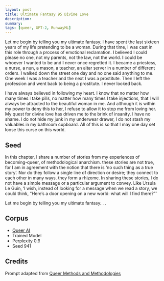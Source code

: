```yaml
---
layout: post
title: Ultimate Fantasy 95 Divine Love
description:
summary:
tags: [queer, GPT-2, RunwayML]
---
```


Let me begin by telling you my ultimate fantasy. I have spent the last sixteen years of my life pretending to be a woman. During that time, I was cast in this role through a process of emotional reclamation. I believed I could please no one, not my parents, not the law, not the world. I could be whoever I wanted to be and I never once regretted it. I became a priestess, a nurse, a nun, a mason, a teacher, an altar server in a number of different orders. I walked down the street one day and no one said anything to me. One week I was a teacher and the next I was a prostitute. Then I left the profession and went back to being a prostitute. I never looked back.

I have always believed in following my heart. I know that no matter how many times I take pills, no matter how many times I take injections, that I will always be attracted to the beautiful woman in me. And although it is within my power to deny this to her, I refuse to allow it to stop me from loving her. My quest for divine love has driven me to the brink of insanity. I have no shame. I do not hide my junk in my underwear drawer, I do not stash my valuables in my bathroom cupboard. All of this is so that I may one day set loose this curse on this world.



## Seed

In this chapter, I share a number of stories from my experiences of becoming-queer, of methodological anarchism. these stories are not true, for I am in agreement with the notion that there is ‘no such thing as a true story’. Nor do they follow a single line of direction or desire; they connect to each other in many ways. they form a rhizome. In sharing these stories, I do not have a simple message or a particular argument to convey. Like Ursula Le Guin, ‘I wish, instead of looking for a message when we read a story, we could think, “Here’s a door opening on a new world: what will I find there?”’

Let me begin by telling you my ultimate fantasy. . .

## Corpus

- [Queer AI](/queerai)
- Trained Model
- Perplexity 0.9
- Seed 941

## Credits

Prompt adapted from [Queer Methods and Methodologies](https://www.routledge.com/Queer-Methods-and-Methodologies-Intersecting-Queer-Theories-and-Social/Nash-Browne/p/book/9781138245662)
